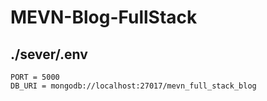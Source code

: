 # MEVN-Blog-FullStack


## ./sever/.env 
```env
PORT = 5000
DB_URI = mongodb://localhost:27017/mevn_full_stack_blog

```
